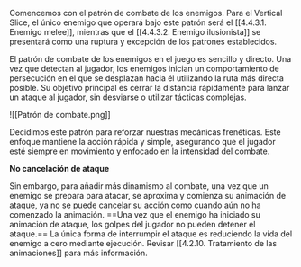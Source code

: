 
Comencemos con el patrón de combate de los enemigos. Para el Vertical Slice, el único enemigo que operará bajo este patrón será el [[4.4.3.1. Enemigo melee]], mientras que el [[4.4.3.2. Enemigo ilusionista]] se presentará como una ruptura y excepción de los patrones establecidos.

El patrón de combate de los enemigos en el juego es sencillo y directo. Una vez que detectan al jugador, los enemigos inician un comportamiento de persecución en el que se desplazan hacia él utilizando la ruta más directa posible. Su objetivo principal es cerrar la distancia rápidamente para lanzar un ataque al jugador, sin desviarse o utilizar tácticas complejas.

![[Patrón de combate.png]]

Decidimos este patrón para reforzar nuestras mecánicas frenéticas. Este enfoque mantiene la acción rápida y simple, asegurando que el jugador esté siempre en movimiento y enfocado en la intensidad del combate.

**No cancelación de ataque**

Sin embargo, para añadir más dinamismo al combate, una vez que un enemigo se prepara para atacar, se aproxima y comienza su animación de ataque, ya no se puede cancelar su acción como cuando aún no ha comenzado la animación. ==Una vez que el enemigo ha iniciado su animación de ataque, los golpes del jugador no pueden detener el ataque.== La única forma de interrumpir el ataque es reduciendo la vida del enemigo a cero mediante ejecución. Revisar [[4.2.10. Tratamiento de las animaciones]] para más información.
